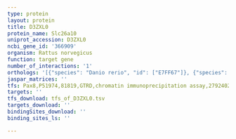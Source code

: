 ```yaml
---
type: protein
layout: protein
title: D3ZXL0
protein_name: Slc26a10
uniprot_accession: D3ZXL0
ncbi_gene_id: '366909'
organism: Rattus norvegicus
function: target gene
number_of_interactions: '1'
orthologs: '[{"species": "Danio rerio", "id": ["E7FF67"]}, {"species": "Mus musculus", "id": ["<a href=\"/protein/f8wgv3\">F8WGV3</a>"]}, {"species": "Caenorhabditis elegans", "id": ["<a href=\"/protein/g5ec30\">G5EC30</a>"]}, {"species": "Saccharomyces cerevisiae", "id": ["<a href=\"/protein/p53394\">P53394</a>"]}]'
jaspar_matrices: ''
tfs: Pax8,P51974,81819,GTRD,chromatin immunoprecipitation assay,27924024%5Buid%5D,No
targets: ''
tfs_download: tfs_of_D3ZXL0.tsv
targets_download: ''
bindingSites_download: ''
binding_sites_ls: ''

---
```

